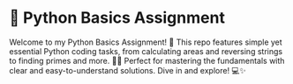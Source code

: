 # 🚀 Python Basics Assignment

Welcome to my Python Basics Assignment! 🎉 This repo features simple yet essential Python coding tasks, from calculating areas and reversing strings to finding primes and more. 🧑‍💻 Perfect for mastering the fundamentals with clear and easy-to-understand solutions. Dive in and explore! 💻✨
